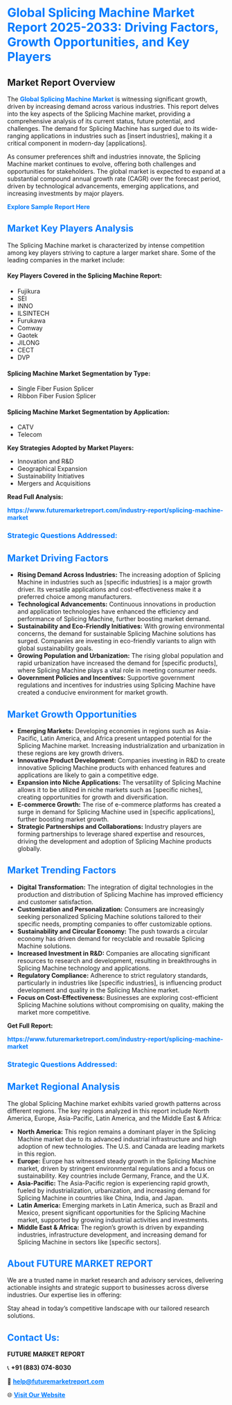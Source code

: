 <h1 style="color: #007BFF;">Global Splicing Machine Market Report 2025-2033: Driving Factors, Growth Opportunities, and Key Players</h1>

<section id="overview">
<h2>Market Report Overview</h2>
<p>The <a href="https://www.futuremarketreport.com/industry-report/splicing-machine-market" style="color: #007BFF; text-decoration: none;"><strong>Global Splicing Machine Market</strong></a> is witnessing significant growth, driven by increasing demand across various industries. This report delves into the key aspects of the Splicing Machine market, providing a comprehensive analysis of its current status, future potential, and challenges. The demand for Splicing Machine has surged due to its wide-ranging applications in industries such as [insert industries], making it a critical component in modern-day [applications].</p>
<p>As consumer preferences shift and industries innovate, the Splicing Machine market continues to evolve, offering both challenges and opportunities for stakeholders. The global market is expected to expand at a substantial compound annual growth rate (CAGR) over the forecast period, driven by technological advancements, emerging applications, and increasing investments by major players.</p>
</section>

<section id="overview">
<p><a href="https://www.futuremarketreport.com/request-sample/reportId=103172" style="color: #007BFF; text-decoration: none;"><strong>Explore Sample Report Here</strong></a></p>
</section>

<section id="key-players">
<h2 style="color: #007BFF;">Market Key Players Analysis</h2>
<p>The Splicing Machine market is characterized by intense competition among key players striving to capture a larger market share. Some of the leading companies in the market include:</p>
<h4>Key Players Covered in the Splicing Machine Report:</h4>
<ul><li>Fujikura</li><li>SEI</li><li>INNO</li><li>ILSINTECH</li><li>Furukawa</li><li>Comway</li><li>Gaotek</li><li>JILONG</li><li>CECT</li><li>DVP</li></ul>
<h4>Splicing Machine Market Segmentation by Type:</h4>
<ul><li>Single Fiber Fusion Splicer</li><li>Ribbon Fiber Fusion Splicer</li></ul>

<h4>Splicing Machine Market Segmentation by Application:</h4>
<ul><li>CATV</li><li>Telecom</li></ul>
<p><strong>Key Strategies Adopted by Market Players:</strong></p>
<ul>
<li>Innovation and R&D</li>
<li>Geographical Expansion</li>
<li>Sustainability Initiatives</li>
<li>Mergers and Acquisitions</li>
</ul>
</section>

<section>
<p><strong>Read Full Analysis: </strong></p><a href="https://www.futuremarketreport.com/industry-report/splicing-machine-market" style="color: #007BFF; text-decoration: none;"><strong>https://www.futuremarketreport.com/industry-report/splicing-machine-market</strong></a>
<h3 style="color: #007BFF;">Strategic Questions Addressed:</h3>
</section>

<section id="driving-factors">
<h2 style="color: #007BFF;">Market Driving Factors</h2>
<ul>
<li><strong>Rising Demand Across Industries:</strong> The increasing adoption of Splicing Machine in industries such as [specific industries] is a major growth driver. Its versatile applications and cost-effectiveness make it a preferred choice among manufacturers.</li>
<li><strong>Technological Advancements:</strong> Continuous innovations in production and application technologies have enhanced the efficiency and performance of Splicing Machine, further boosting market demand.</li>
<li><strong>Sustainability and Eco-Friendly Initiatives:</strong> With growing environmental concerns, the demand for sustainable Splicing Machine solutions has surged. Companies are investing in eco-friendly variants to align with global sustainability goals.</li>
<li><strong>Growing Population and Urbanization:</strong> The rising global population and rapid urbanization have increased the demand for [specific products], where Splicing Machine plays a vital role in meeting consumer needs.</li>
<li><strong>Government Policies and Incentives:</strong> Supportive government regulations and incentives for industries using Splicing Machine have created a conducive environment for market growth.</li>
</ul>
</section>

<section id="growth-opportunities">
<h2 style="color: #007BFF;">Market Growth Opportunities</h2>
<ul>
<li><strong>Emerging Markets:</strong> Developing economies in regions such as Asia-Pacific, Latin America, and Africa present untapped potential for the Splicing Machine market. Increasing industrialization and urbanization in these regions are key growth drivers.</li>
<li><strong>Innovative Product Development:</strong> Companies investing in R&D to create innovative Splicing Machine products with enhanced features and applications are likely to gain a competitive edge.</li>
<li><strong>Expansion into Niche Applications:</strong> The versatility of Splicing Machine allows it to be utilized in niche markets such as [specific niches], creating opportunities for growth and diversification.</li>
<li><strong>E-commerce Growth:</strong> The rise of e-commerce platforms has created a surge in demand for Splicing Machine used in [specific applications], further boosting market growth.</li>
<li><strong>Strategic Partnerships and Collaborations:</strong> Industry players are forming partnerships to leverage shared expertise and resources, driving the development and adoption of Splicing Machine products globally.</li>
</ul>
</section>

<section id="trending-factors">
<h2 style="color: #007BFF;">Market Trending Factors</h2>
<ul>
<li><strong>Digital Transformation:</strong> The integration of digital technologies in the production and distribution of Splicing Machine has improved efficiency and customer satisfaction.</li>
<li><strong>Customization and Personalization:</strong> Consumers are increasingly seeking personalized Splicing Machine solutions tailored to their specific needs, prompting companies to offer customizable options.</li>
<li><strong>Sustainability and Circular Economy:</strong> The push towards a circular economy has driven demand for recyclable and reusable Splicing Machine solutions.</li>
<li><strong>Increased Investment in R&D:</strong> Companies are allocating significant resources to research and development, resulting in breakthroughs in Splicing Machine technology and applications.</li>
<li><strong>Regulatory Compliance:</strong> Adherence to strict regulatory standards, particularly in industries like [specific industries], is influencing product development and quality in the Splicing Machine market.</li>
<li><strong>Focus on Cost-Effectiveness:</strong> Businesses are exploring cost-efficient Splicing Machine solutions without compromising on quality, making the market more competitive.</li>
</ul>
</section>

<section>
<p><strong>Get Full Report: </strong></p><a href="https://www.futuremarketreport.com/industry-report/splicing-machine-market" style="color: #007BFF; text-decoration: none;"><strong>https://www.futuremarketreport.com/industry-report/splicing-machine-market</strong></a>
<h3 style="color: #007BFF;">Strategic Questions Addressed:</h3>
</section>


<section id="regional-analysis">
<h2 style="color: #007BFF;">Market Regional Analysis</h2>
<p>The global Splicing Machine market exhibits varied growth patterns across different regions. The key regions analyzed in this report include North America, Europe, Asia-Pacific, Latin America, and the Middle East & Africa:</p>
<ul>
<li><strong>North America:</strong> This region remains a dominant player in the Splicing Machine market due to its advanced industrial infrastructure and high adoption of new technologies. The U.S. and Canada are leading markets in this region.</li>
<li><strong>Europe:</strong> Europe has witnessed steady growth in the Splicing Machine market, driven by stringent environmental regulations and a focus on sustainability. Key countries include Germany, France, and the U.K.</li>
<li><strong>Asia-Pacific:</strong> The Asia-Pacific region is experiencing rapid growth, fueled by industrialization, urbanization, and increasing demand for Splicing Machine in countries like China, India, and Japan.</li>
<li><strong>Latin America:</strong> Emerging markets in Latin America, such as Brazil and Mexico, present significant opportunities for the Splicing Machine market, supported by growing industrial activities and investments.</li>
<li><strong>Middle East & Africa:</strong> The region’s growth is driven by expanding industries, infrastructure development, and increasing demand for Splicing Machine in sectors like [specific sectors].</li>
</ul>
</section>

<footer>
<h2 style="color: #007BFF;">About FUTURE MARKET REPORT</h2>
<p>We are a trusted name in market research and advisory services, delivering actionable insights and strategic support to businesses across diverse industries. Our expertise lies in offering:</p>

<p>Stay ahead in today’s competitive landscape with our tailored research solutions.</p>

<h2 style="color: #007BFF;">Contact Us:</h2>
<p><strong>FUTURE MARKET REPORT</strong></p>
<p>📞 <strong>+91 (883) 074-8030</strong></p>
<p>📧 <strong><a href="mailto:help@futuremarketreport.com" style="color: #007BFF;">help@futuremarketreport.com</a></strong></p>
<p>🌐 <strong><a href="https://www.futuremarketreport.com/" style="color: #007BFF;">Visit Our Website</a></strong></p>
</footer>